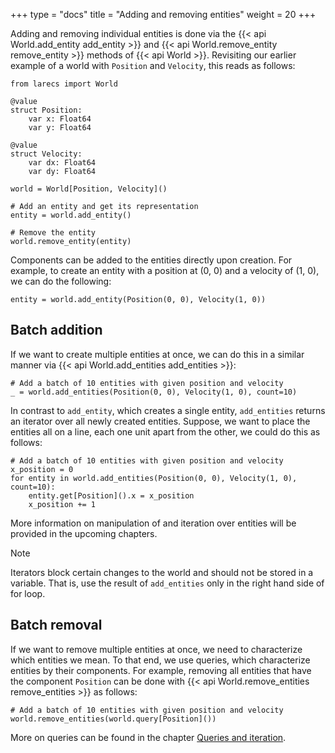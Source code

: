+++
type = "docs"
title = "Adding and removing entities"
weight = 20
+++

Adding and removing individual entities is done 
via the {{< api World.add_entity add_entity >}}
and {{< api World.remove_entity remove_entity >}} 
methods of {{< api World >}}. 
Revisiting our earlier example of a world with `Position` and 
`Velocity`, this reads as follows:

```mojo {doctest="guide_add_remove_entities" global=true hide=true}
from larecs import World

@value
struct Position:
    var x: Float64
    var y: Float64

@value
struct Velocity:
    var dx: Float64
    var dy: Float64
```

```mojo {doctest="guide_add_remove_entities" hide=true}
world = World[Position, Velocity]()
```

```mojo {doctest="guide_add_remove_entities"}
# Add an entity and get its representation
entity = world.add_entity()

# Remove the entity
world.remove_entity(entity)
```

Components can be added to the entities directly
upon creation. For example, to create an entity 
with a position at (0, 0) and a velocity of (1, 0),
we can do the following:

```{doctest="guide_add_remove_entities"}
entity = world.add_entity(Position(0, 0), Velocity(1, 0))
```

## Batch addition

If we want to create multiple entities at once, 
we can do this in a similar manner via {{< api World.add_entities add_entities >}}:

```mojo {doctest="guide_add_remove_entities"}
# Add a batch of 10 entities with given position and velocity
_ = world.add_entities(Position(0, 0), Velocity(1, 0), count=10)
```

In contrast to `add_entity`, which creates a single entity, 
`add_entities` returns an iterator over all newly created 
entities. Suppose, we want to place the entities all on 
a line, each one unit apart from the other, we could do this 
as follows:

```mojo {doctest="guide_add_remove_entities"}
# Add a batch of 10 entities with given position and velocity
x_position = 0
for entity in world.add_entities(Position(0, 0), Velocity(1, 0), count=10):
    entity.get[Position]().x = x_position
    x_position += 1
```

More information on manipulation of and iteration over entities 
will be provided in the upcoming chapters.

> [!Note]
> Iterators block certain changes to the world and should not
> be stored in a variable. That is, use the result of `add_entities` 
> only in the right hand side of for loop.

## Batch removal

If we want to remove multiple entities at once, 
we need to characterize which entities we mean. To that 
end, we use queries, which characterize entities
by their components. For example, removing all
entities that have the component `Position`
can be done with {{< api World.remove_entities remove_entities >}} as follows:

```mojo {doctest="guide_add_remove_entities"}
# Add a batch of 10 entities with given position and velocity
world.remove_entities(world.query[Position]())
```

More on queries can be found in the chapter [Queries and iteration](../queries_iteration).